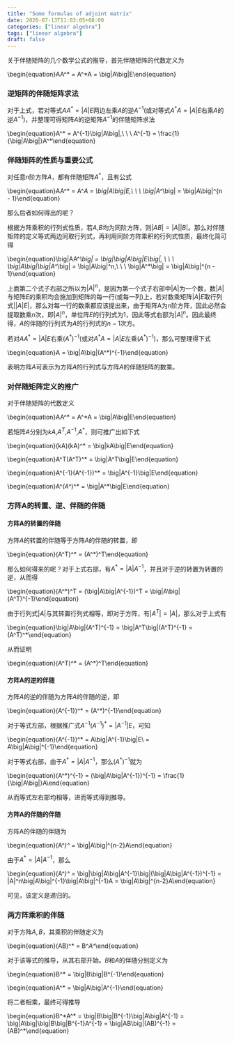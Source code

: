 ```yaml
---
title: "Some formulas of adjoint matrix"
date: 2020-07-13T11:03:05+08:00
categories: ["linear algebra"]
tags: ["linear algebra"]
draft: false
---
```


关于伴随矩阵的几个数学公式的推导，首先伴随矩阵的代数定义为

\begin{equation}AA^* = A^*A = \big|A\big|E\end{equation}

### **逆矩阵的伴随矩阵求法**

对于上式，若对等式$AA^* = \big|A\big|E$两边左乘$A$的逆$A^{-1}$(或对等式$A^*A = \big|A\big|E$右乘$A$的逆$A^{-1}$)，并整理可得矩阵$A$的逆矩阵$A^{-1}$的伴随矩阵求法

\begin{equation}A^* = A^{-1}\big|A\big|,\ \ \ A^{-1} = \frac{1}{\big|A\big|}A^*\end{equation}

### **伴随矩阵的性质与重要公式**

对任意$n$阶方阵$A$，都有伴随矩阵$A^*$，且有公式

\begin{equation}AA^* = A^*A = \big|A\big|E\,\ \ \ \big|A^*\big| = \big|A\big|^{n - 1}\end{equation}

那么后者如何得出的呢？

根据方阵乘积的行列式性质，若$A$,$B$均为同阶方阵，则$\big|AB\big| = \big|A\big|\big|B\big|$。那么对伴随矩阵的定义等式两边同取行列式，再利用同阶方阵乘积的行列式性质，最终化简可得

\begin{equation}\big|AA^*\big| = \big|\big|A\big|E\big|, \ \ \ \big|A\big|\big|A^*\big| = \big|A\big|^n,\ \ \ \big|A^*\big| = \big|A\big|^{n - 1}\\end{equation}

上面第二个式子右部之所以为$\big|A\big|^n$，是因为第一个式子右部中$\big|A\big|$为一个数，数$\big|A\big|$与矩阵$E$的乘积均会施加到矩阵的每一行(或每一列)上，若对数乘矩阵$\big|A\big|E$取行列式$\big|\big|A\big|E\big|$，那么对每一行的数乘都应该提出来，由于矩阵A为$n$阶方阵，因此必然会提取数乘$n$次，即$\big|A\big|^n$，单位阵$E$的行列式为1，因此等式右部为$\big|A\big|^n$。因此最终得，$A$的伴随的行列式为$A$的行列式的$n - 1$次方。

若对$AA^* = \big|A\big|E$右乘$(A^*)^{-1}$(或对$A^*A = \big|A\big|E$左乘$(A^*)^{-1}$)，那么可整理得下式

\begin{equation}A = \big|A\big|(A^*)^{-1}\end{equation}

表明方阵$A$可表示为方阵$A$的行列式与方阵$A$的伴随矩阵的数乘。

### **对伴随矩阵定义的推广**

对于伴随矩阵的代数定义

\begin{equation}AA^* = A^*A = \big|A\big|E\end{equation}

若矩阵$A$分别为$kA$,$A^T$,$A^{-1}$,$A^*$，则可推广出如下式

\begin{equation}(kA)(kA)^* = \big|kA\big|E\end{equation}

\begin{equation}A^T(A^T)^* = \big|A^T\big|E\end{equation}

\begin{equation}A^{-1}(A^{-1})^* = \big|A^{-1}\big|E\end{equation}

\begin{equation}A^*(A^*)^* = \big|A^*\big|E\end{equation}

### **方阵A的转置、逆、伴随的伴随**

#### **方阵A的转置的伴随**

方阵$A$的转置的伴随等于方阵$A$的伴随的转置，即

\begin{equation}(A^T)^* = (A^*)^T\end{equation}

那么如何得来的呢？对于上式右部，有$A^* = \big|A\big|A^{-1}$，并且对于逆的转置为转置的逆，从而得

\begin{equation}(A^*)^T = (\big|A\big|A^{-1})^T = \big|A\big|(A^T)^{-1}\end{equation}

由于行列式$\big|A\big|$与其转置行列式相等，即对于方阵，有$\big|A^T\big| = \big|A\big|$，那么对于上式有

\begin{equation}\big|A\big|(A^T)^{-1} = \big|A^T\big|(A^T)^{-1} = (A^T)^*\end{equation}

从而证明

\begin{equation}(A^T)^* = (A^*)^T\end{equation}

#### **方阵A的逆的伴随**

方阵$A$的逆的伴随为方阵$A$的伴随的逆，即

\begin{equation}(A^{-1})^* = (A^*)^{-1}\end{equation}

对于等式左部，根据推广式$A^{-1}(A^{-1})^* = \big|A^{-1}\big|E$，可知

\begin{equation}(A^{-1})^* = A\big|A^{-1}\big|E\ = A\big|A\big|^{-1}\end{equation}

对于等式右部，由于$A^* = \big|A\big|A^{-1}$，那么$(A^*)^{-1}$就为

\begin{equation}(A^*)^{-1} = (\big|A\big|A^{-1})^{-1} = \frac{1}{\big|A\big|}A\end{equation}

从而等式左右部均相等，进而等式得到推导。

#### **方阵A的伴随的伴随**

方阵A的伴随的伴随为

\begin{equation}(A^*)^* = \big|A\big|^{n-2}A\end{equation}

由于$A^* = \big|A\big|A^{-1}$，那么

\begin{equation}(A^*)^* = \big|\big|A\big|A^{-1}\big|(\big|A\big|A^{-1})^{-1} = |A|^n\big|A\big|^{-1}\big|A\big|^{-1}A = \big|A\big|^{n-2}A\end{equation}

可见，该定义是递归的。

### **两方阵乘积的伴随**

对于方阵$A, B$，其乘积的伴随定义为

\begin{equation}(AB)^* = B^*A^*\end{equation}

对于该等式的推导，从其右部开始。$B$和$A$的伴随分别定义为

\begin{equation}B^* = \big|B\big|B^{-1}\end{equation}

\begin{equation}A^* = \big|A\big|A^{-1}\end{equation}

将二者相乘，最终可得推导

\begin{equation}B^\*A^\* = \big|B\big|B^{-1}\big|A\big|A^{-1} = \big|A\big|\big|B\big|B^{-1}A^{-1} = \big|AB\big|(AB)^{-1} = (AB)^*\end{equation}